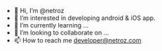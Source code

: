 - 👋 Hi, I’m @netroz
- 👀 I’m interested in developing android & iOS app.
- 🌱 I’m currently learning ...
- 💞️ I’m looking to collaborate on ...
- 📫 How to reach me developer@netroz.com

<!---
netroz/netroz is a ✨ special ✨ repository because its `README.md` (this file) appears on your GitHub profile.
You can click the Preview link to take a look at your changes.
--->
